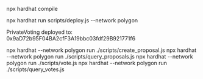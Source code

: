 npx hardhat compile

npx hardhat run scripts/deploy.js --network polygon

PrivateVoting deployed to: 0x9aD72b95F04BA2cfF3A19bbc03fdf29B921771f6

npx hardhat --network polygon run ./scripts/create_proposal.js
npx hardhat --network polygon run ./scripts/query_proposals.js
npx hardhat --network polygon run ./scripts/vote.js
npx hardhat --network polygon run ./scripts/query_votes.js
